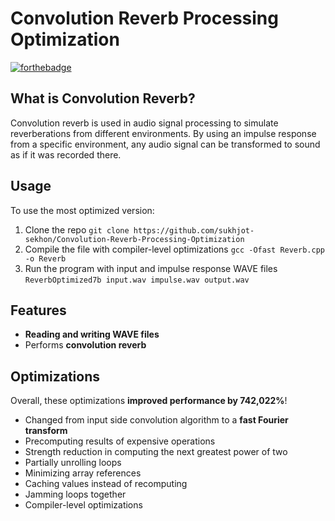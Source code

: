 # Convolution Reverb Processing Optimization 
[![forthebadge](https://forthebadge.com/images/badges/made-with-C-Plus-Plus.svg)](https://forthebadge.com)

## What is Convolution Reverb?
Convolution reverb is used in audio signal processing to simulate reverberations from different environments. By using an impulse response from a specific environment, any audio signal can be transformed to sound as if it was recorded there.

## Usage
To use the most optimized version:
1. Clone the repo ```git clone https://github.com/sukhjot-sekhon/Convolution-Reverb-Processing-Optimization```
2. Compile the file with compiler-level optimizations ```gcc -Ofast Reverb.cpp -o Reverb```
3. Run the program with input and impulse response WAVE files ```ReverbOptimized7b input.wav impulse.wav output.wav```

## Features
* __Reading and writing WAVE files__
* Performs __convolution reverb__

## Optimizations
Overall, these optimizations __improved performance by 742,022%__!
* Changed from input side convolution algorithm to a __fast Fourier transform__
* Precomputing results of expensive operations
* Strength reduction in computing the next greatest power of two
* Partially unrolling loops
* Minimizing array references
* Caching values instead of recomputing
* Jamming loops together
* Compiler-level optimizations
